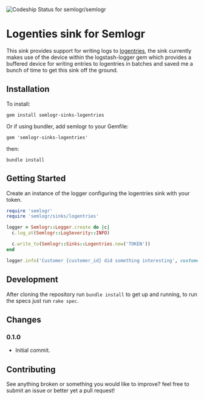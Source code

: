 ![Codeship Status for semlogr/semlogr](https://codeship.com/projects/b5709d40-3693-0134-2dce-36dc468776c7/status?branch=master)

# Logenties sink for Semlogr

This sink provides support for writing logs to [logentries](https://logentries.com/), the sink currently makes use of the device within the logstash-logger gem which provides a buffered device
for writing entries to logentries in batches and saved me a bunch of time to get this sink off the ground.

## Installation

To install:

    gem install semlogr-sinks-logentries

Or if using bundler, add semlogr to your Gemfile:

    gem 'semlogr-sinks-logentries'

then:

    bundle install

## Getting Started

Create an instance of the logger configuring the logentries sink with your token.

```ruby
require 'semlogr'
require 'semlogr/sinks/logentries'

logger = Semlogr::Logger.create do |c|
  c.log_at(Semlogr::LogSeverity::INFO)

  c.write_to(Semlogr::Sinks::Logentries.new('TOKEN'))
end

logger.info('Customer {customer_id} did something interesting', customer_id: 1234)
```

## Development

After cloning the repository run `bundle install` to get up and running, to run the specs just run `rake spec`.

## Changes

### 0.1.0

  - Initial commit.

## Contributing

See anything broken or something you would like to improve? feel free to submit an issue or better yet a pull request!
